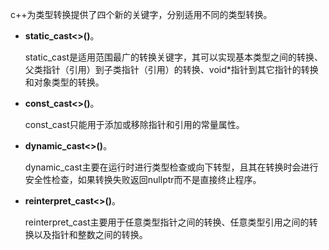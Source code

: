 c++为类型转换提供了四个新的关键字，分别适用不同的类型转换。

* **static_cast<>()**。

  static_cast是适用范围最广的转换关键字，其可以实现基本类型之间的转换、父类指针（引用）到子类指针（引用）的转换、void*指针到其它指针的转换和对象类型的转换。

* **const_cast<>()**。

  const_cast只能用于添加或移除指针和引用的常量属性。

* **dynamic_cast<>()**。

  dynamic_cast主要在运行时进行类型检查或向下转型，且其在转换时会进行安全性检查，如果转换失败返回nullptr而不是直接终止程序。

* **reinterpret_cast<>()**。

  reinterpret_cast主要用于任意类型指针之间的转换、任意类型引用之间的转换以及指针和整数之间的转换。
